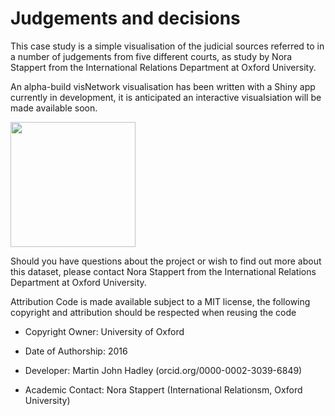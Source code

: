 # Judgements and decisions

This case study is a simple visualisation of the judicial sources referred to in a number of judgements from five different courts, as study by Nora Stappert from the International Relations Department at Oxford University.

An alpha-build visNetwork visualisation has been written with a Shiny app currently in development, it is anticipated an interactive visualsiation will be made available soon.

<img src="https://raw.githubusercontent.com/ox-it/Live-Data_Case-Studies/master/2016%20Case%20Studies/Judgements/Judgements_screenshot.png" width="200"/>

Should you have questions about the project or wish to find out more about this dataset, please contact Nora Stappert from the International Relations Department at Oxford University.

Attribution
Code is made available subject to a MIT license, the following copyright and attribution should be respected when reusing the code

- Copyright Owner: University of Oxford

- Date of Authorship: 2016

- Developer: Martin John Hadley (orcid.org/0000-0002-3039-6849)

- Academic Contact: Nora Stappert (International Relationsm, Oxford University)
